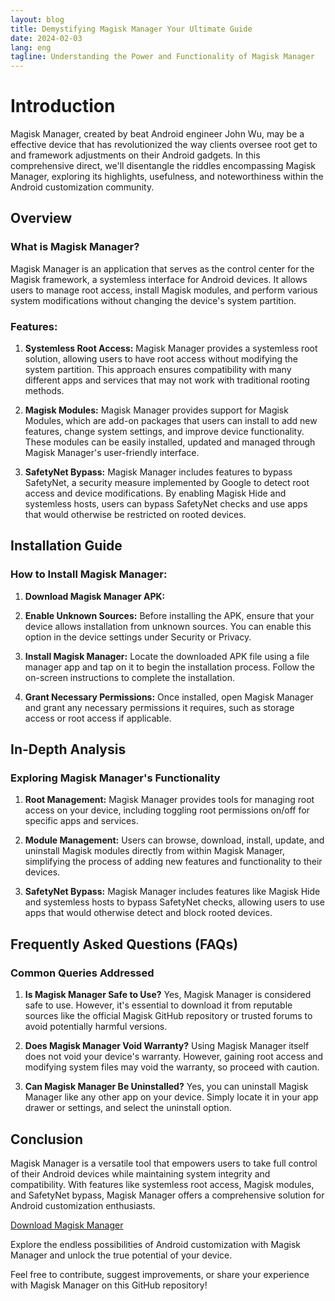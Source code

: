```yaml
---
layout: blog
title: Demystifying Magisk Manager Your Ultimate Guide
date: 2024-02-03
lang: eng
tagline: Understanding the Power and Functionality of Magisk Manager
---
```


# Introduction

Magisk Manager, created by beat Android engineer John Wu, may be a effective device that has revolutionized the way clients oversee root get to and framework adjustments on their Android gadgets. In this comprehensive direct, we'll disentangle the riddles encompassing Magisk Manager, exploring its highlights, usefulness, and noteworthiness within the Android customization community.
 
## Overview

### What is Magisk Manager?

Magisk Manager is an application that serves as the control center for the Magisk framework, a systemless interface for Android devices.
 It allows users to manage root access, install Magisk modules, and perform various system modifications without changing the device's system partition.
 

### Features:

1. **Systemless Root Access:**
Magisk Manager provides a systemless root solution, allowing users to have root access without modifying the system partition.
 This approach ensures compatibility with many different apps and services that may not work with traditional rooting methods.
 

2. **Magisk Modules:**
Magisk Manager provides support for Magisk Modules, which are add-on packages that users can install to add new features, change system settings, and improve device functionality.
 These modules can be easily installed, updated and managed through Magisk Manager's user-friendly interface.
 

3. **SafetyNet Bypass:**
   Magisk Manager includes features to bypass SafetyNet, a security measure implemented by Google to detect root access and device modifications. By enabling Magisk Hide and systemless hosts, users can bypass SafetyNet checks and use apps that would otherwise be restricted on rooted devices.

## Installation Guide

### How to Install Magisk Manager:

1. **Download Magisk Manager APK:**

2. **Enable Unknown Sources:**
   Before installing the APK, ensure that your device allows installation from unknown sources. You can enable this option in the device settings under Security or Privacy.

3. **Install Magisk Manager:**
   Locate the downloaded APK file using a file manager app and tap on it to begin the installation process. Follow the on-screen instructions to complete the installation.

4. **Grant Necessary Permissions:**
   Once installed, open Magisk Manager and grant any necessary permissions it requires, such as storage access or root access if applicable.

## In-Depth Analysis

### Exploring Magisk Manager's Functionality

1. **Root Management:**
   Magisk Manager provides tools for managing root access on your device, including toggling root permissions on/off for specific apps and services.

2. **Module Management:**
   Users can browse, download, install, update, and uninstall Magisk modules directly from within Magisk Manager, simplifying the process of adding new features and functionality to their devices.

3. **SafetyNet Bypass:**
   Magisk Manager includes features like Magisk Hide and systemless hosts to bypass SafetyNet checks, allowing users to use apps that would otherwise detect and block rooted devices.

## Frequently Asked Questions (FAQs)

### Common Queries Addressed

1. **Is Magisk Manager Safe to Use?**
   Yes, Magisk Manager is considered safe to use. However, it's essential to download it from reputable sources like the official Magisk GitHub repository or trusted forums to avoid potentially harmful versions.

2. **Does Magisk Manager Void Warranty?**
   Using Magisk Manager itself does not void your device's warranty. However, gaining root access and modifying system files may void the warranty, so proceed with caution.

3. **Can Magisk Manager Be Uninstalled?**
   Yes, you can uninstall Magisk Manager like any other app on your device. Simply locate it in your app drawer or settings, and select the uninstall option.

## Conclusion

Magisk Manager is a versatile tool that empowers users to take full control of their Android devices while maintaining system integrity and compatibility. With features like systemless root access, Magisk modules, and SafetyNet bypass, Magisk Manager offers a comprehensive solution for Android customization enthusiasts.

[Download Magisk Manager](https://github.com/magiskzip/magiskzip.github.io/raw/main/_files/Magisk-v26.4.apk) <!-- Add download link here -->

Explore the endless possibilities of Android customization with Magisk Manager and unlock the true potential of your device.

Feel free to contribute, suggest improvements, or share your experience with Magisk Manager on this GitHub repository!
